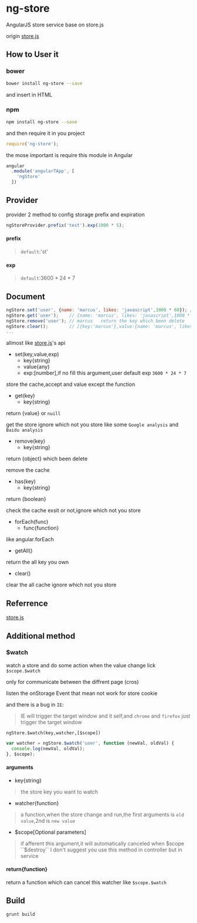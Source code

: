 # ng-store
AngularJS store service base on store.js

origin [store.js](https://github.com/marcuswestin/store.js)

## How to User it

### bower 

```bash
bower install ng-store --save
```
and insert in HTML

### npm
```bash
npm install ng-store --save
```
and then require it in you project
```javascript
require('ng-store');
```

the mose important is require this module in Angular
```javascript
angular
  .module('angularTApp', [
    'ngStore'
  ])
```

## Provider

provider 2 method to config storage prefix and expiration

```javascript
ngStoreProvider.prefix('test').exp(1000 * 5);
```

#### prefix

> `default`:'st'

#### exp

> `default`:3600 * 24 * 7

## Document

```javascript
ngStore.set('user', {name: 'marcus', likes: 'javascript',1000 * 60}); // store a object in 1 min
ngStore.get('user');    // {name: 'marcus', likes: 'javascript',1000 * 60}
ngStore.remove('user'); // marcus   return the key which been delete
ngStore.clear();        // [{key:'marcus'},value:{name: 'marcus', likes: 'javascript',1000 * 60}]     return a list which been delete
...
```

allmost like [store.js](https://github.com/marcuswestin/store.js)'s api

- set(key,value,exp)
  - key{string}
  - value{any}
  - exp:[number],if no fill this argument,user default exp ``3600 * 24 * 7``

store the cache,accept and value except the function

- get(key)
  - key{string}

return {value} or ``nuill``

get the store ignore which not you store like some ``Google analysis`` and ``Baidu analysis`` 

- remove(key)
  - key{string}

return {object} which been delete

remove the cache 

- has(key)
  - key{string}

return {boolean} 

check the cache exsit or not,ignore which not you store

- forEach(func)
  - func{function}

like angular.forEach

- getAll()

return the all key you own

- clear()

clear the all cache ignore which not you store

## Referrence 
[store.js](https://github.com/marcuswestin/store.js)

## Additional method

### $watch

watch a store and do some action when the value change lick ``$scope.$watch``

only for communicate between the diffrent page (cros)

listen the onStorage Event that mean not work for store cookie

and there is a bug in ``IE``:

> IE will trigger the target window and it self,and ``chrome`` and ``firefox`` just trigger the target window

``ngStore.$watch(key,watcher,[$scope])``

```javascript
var watcher = ngStore.$watch('user', function (newVal, oldVal) {
  console.log(newVal, oldVal);
}, $scope);
```

#### arguments

- key{string}

> the store key you want to watch

- watcher{function}

> a function,when the store change and run,the first arguments is ``old value``,2nd is ``new value``

- $scope[Optional parameters]

> if afferent this argument,it will automatically canceled when $scope ``$destroy``
> I don't suggest you use this method in controller but in service

#### return{function}

return a function which can cancel this watcher like ``$scope.$watch``

## Build

```bash
grunt build
```
